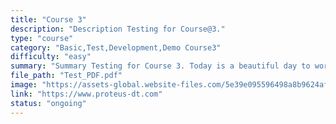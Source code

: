 ```yaml
---
title: "Course 3"
description: "Description Testing for Course@3."
type: "course"
category: "Basic,Test,Development,Demo Course3"
difficulty: "easy"
summary: "Summary Testing for Course 3. Today is a beautiful day to work. Current location: Razer SEA HQ @One North. It is in the South of Singapore"
file_path: "Test_PDF.pdf"
image: "https://assets-global.website-files.com/5e39e095596498a8b9624af1/5ffca6e3e0d8ad9231cc2af6_Portfolio-course---final.png"
link: "https://www.proteus-dt.com"
status: "ongoing"
---
```


